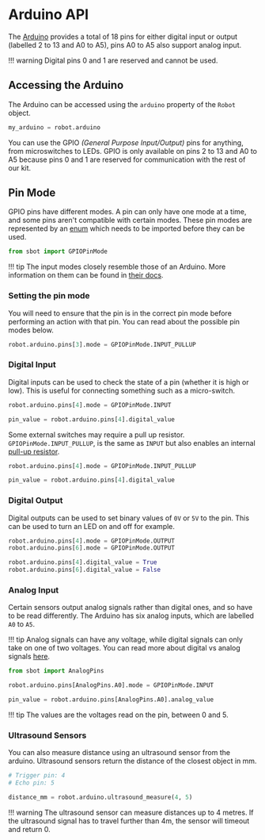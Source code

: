 # Arduino API

The [Arduino](https://store.arduino.cc/arduino-uno-rev3) provides a
total of 18 pins for either digital input or output (labelled 2 to 13
and A0 to A5), pins A0 to A5 also support analog input.

!!! warning
    Digital pins 0 and 1 are reserved and cannot be used.

## Accessing the Arduino

The Arduino can be accessed using the `arduino` property of the `Robot`
object.

``` python
my_arduino = robot.arduino
```

You can use the GPIO *(General Purpose Input/Output)* pins for anything,
from microswitches to LEDs. GPIO is only available on pins 2 to 13 and
A0 to A5 because pins 0 and 1 are reserved for communication with the
rest of our kit.

## Pin Mode

GPIO pins have different modes. A pin can only have one mode at a
time, and some pins aren't compatible with certain modes. These pin
modes are represented by an
[enum](https://docs.python.org/3/library/enum.html) which needs to be
imported before they can be used.

``` python
from sbot import GPIOPinMode
```

!!! tip
    The input modes closely resemble those of an Arduino.
    More information on them can be found in [their docs](https://www.arduino.cc/en/Tutorial/DigitalPins).

### Setting the pin mode

You will need to ensure that the pin is in the correct pin mode before
performing an action with that pin. You can read about the possible pin
modes below.

``` python
robot.arduino.pins[3].mode = GPIOPinMode.INPUT_PULLUP
```

### Digital Input

Digital inputs can be used to check the state of a pin (whether it is high or low).
This is useful for connecting something such as a micro-switch.

``` python
robot.arduino.pins[4].mode = GPIOPinMode.INPUT

pin_value = robot.arduino.pins[4].digital_value
```

Some external switches may require a pull up resistor.
`GPIOPinMode.INPUT_PULLUP`, is the same as `INPUT` but also enables an internal [pull-up
resistor](https://learn.sparkfun.com/tutorials/pull-up-resistors).

``` python
robot.arduino.pins[4].mode = GPIOPinMode.INPUT_PULLUP

pin_value = robot.arduino.pins[4].digital_value
```

### Digital Output

Digital outputs can be used to set binary values of `0V` or `5V` to the pin.
This can be used to turn an LED on and off for example.

``` python
robot.arduino.pins[4].mode = GPIOPinMode.OUTPUT
robot.arduino.pins[6].mode = GPIOPinMode.OUTPUT

robot.arduino.pins[4].digital_value = True
robot.arduino.pins[6].digital_value = False
```

### Analog Input

Certain sensors output analog signals rather than digital ones, and so
have to be read differently. The Arduino has six analog inputs, which
are labelled `A0` to `A5`.

!!! tip
    Analog signals can have any voltage, while digital signals can only
    take on one of two voltages. You can read more about digital vs analog
    signals [here](https://learn.sparkfun.com/tutorials/analog-vs-digital).

``` python
from sbot import AnalogPins

robot.arduino.pins[AnalogPins.A0].mode = GPIOPinMode.INPUT

pin_value = robot.arduino.pins[AnalogPins.A0].analog_value
```

!!! tip
    The values are the voltages read on the pin, between 0 and 5.

### Ultrasound Sensors

You can also measure distance using an ultrasound sensor from the arduino. Ultrasound sensors return the distance of the closest object in mm.

```python
# Trigger pin: 4
# Echo pin: 5

distance_mm = robot.arduino.ultrasound_measure(4, 5)
```

!!! warning
    The ultrasound sensor can measure distances up to 4 metres. 
    If the ultrasound signal has to travel further than 4m, the sensor will timeout and return 0.
